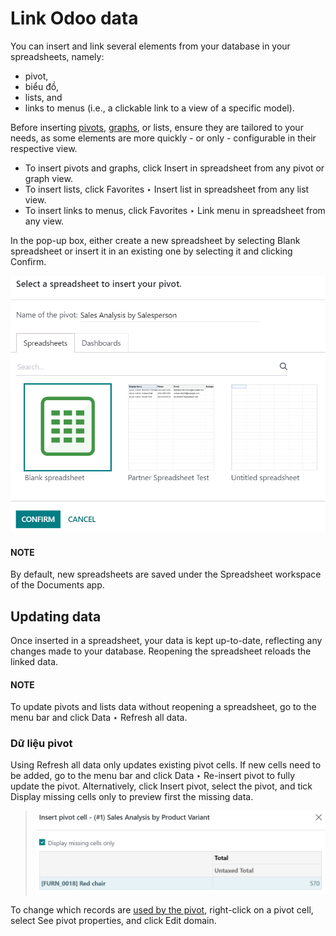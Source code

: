 # Link Odoo data

You can insert and link several elements from your database in your spreadsheets, namely:

- pivot,
- biểu đồ,
- lists, and
- links to menus (i.e., a clickable link to a view of a specific model).

Before inserting [pivots](../../essentials/reporting.md#reporting-views-pivot), [graphs](../../essentials/reporting.md#reporting-views-graph), or
lists, ensure they are tailored to your needs, as some elements are more quickly - or only -
configurable in their respective view.

- To insert pivots and graphs, click Insert in spreadsheet from any pivot or graph view.
- To insert lists, click Favorites ‣ Insert list in spreadsheet from any list
  view.
- To insert links to menus, click Favorites ‣ Link menu in spreadsheet from any
  view.

In the pop-up box, either create a new spreadsheet by selecting Blank spreadsheet or
insert it in an existing one by selecting it and clicking Confirm.

![Inserting a pivot in a spreadsheet](../../../.gitbook/assets/insert-spreadsheet.png)

#### NOTE
By default, new spreadsheets are saved under the Spreadsheet workspace of the
Documents app.

<a id="insert-update"></a>

## Updating data

Once inserted in a spreadsheet, your data is kept up-to-date, reflecting any changes made to your
database. Reopening the spreadsheet reloads the linked data.

#### NOTE
To update pivots and lists data without reopening a spreadsheet, go to the menu bar and click
Data ‣ Refresh all data.

### Dữ liệu pivot

Using Refresh all data only updates existing pivot cells. If new cells need to be added,
go to the menu bar and click Data ‣ Re-insert pivot to fully update the pivot.
Alternatively, click Insert pivot, select the pivot, and tick Display missing
cells only to preview first the missing data.

> ![Displaying missing cells in a pivot](../../../.gitbook/assets/missing-cells.png)

To change which records are [used by the pivot](../../essentials/search.md#search-preconfigured-filters), right-click on
a pivot cell, select See pivot properties, and click Edit domain.
